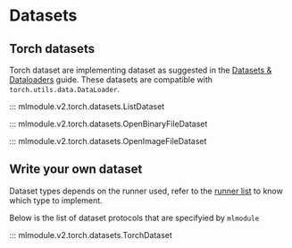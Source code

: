 # Datasets

## Torch datasets

Torch dataset are implementing dataset as suggested in the
[Datasets & Dataloaders](https://pytorch.org/tutorials/beginner/basics/data_tutorial.html)
guide.
These datasets are compatible with `torch.utils.data.DataLoader`.


::: mlmodule.v2.torch.datasets.ListDataset

::: mlmodule.v2.torch.datasets.OpenBinaryFileDataset

::: mlmodule.v2.torch.datasets.OpenImageFileDataset

## Write your own dataset

Dataset types depends on the runner used,
refer to the [runner list](runners.md) to know which type to implement.

Below is the list of dataset protocols that are specifyied by `mlmodule`

::: mlmodule.v2.torch.datasets.TorchDataset
